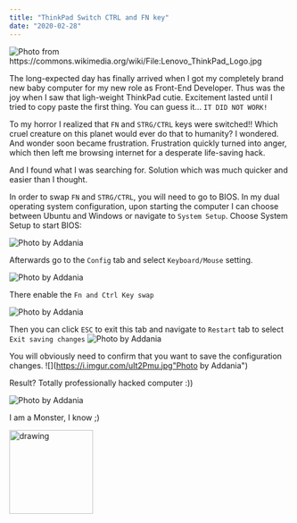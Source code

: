 ```yaml
---
title: "ThinkPad Switch CTRL and FN key"
date: "2020-02-28"
---
```


![](https://i.imgur.com/86RXy1V.jpg "Photo from https://commons.wikimedia.org/wiki/File:Lenovo_ThinkPad_Logo.jpg")

The long-expected day has finally arrived when I got my completely brand new baby computer for my new role as Front-End Developer. Thus was the joy when I saw that ligh-weight ThinkPad cutie. Excitement lasted until I tried to copy paste the first thing. You can guess it... <code>IT DID NOT WORK!</code> 

To my horror I realized that <code>FN</code> and <code>STRG/CTRL</code> keys were switched!! Which cruel creature on this planet would ever do that to humanity? I wondered. And wonder soon became frustration. Frustration quickly turned into anger, which then left me browsing internet for a desperate life-saving hack. 

And I found what I was searching for. Solution which was much quicker and easier than I thought.

In order to swap <code>FN</code> and <code>STRG/CTRL</code>, you will need to go to BIOS. In my dual operating system configuration, upon starting the computer I can choose between Ubuntu and Windows or navigate to <code>System Setup</code>. Choose System Setup to start BIOS:

![](https://i.imgur.com/fYkEih0.jpg "Photo by Addania")

Afterwards go to the <code>Config</code> tab and select <code>Keyboard/Mouse</code> setting.

![](https://i.imgur.com/FvQdpkx.jpg "Photo by Addania")

There enable the <code>Fn and Ctrl Key swap</code>

![](https://i.imgur.com/avrwWxq.jpg "Photo by Addania")

Then you can click <code>ESC</code> to exit this tab and navigate to <code>Restart</code> tab to select <code>Exit saving changes</code>
![](https://i.imgur.com/o6u7l7v.jpg "Photo by Addania")

You will obviously need to confirm that you want to save the configuration changes.
![](https://i.imgur.com/uIt2Pmu.jpg"Photo by Addania")

Result? Totally professionally hacked computer :)) 

![](https://i.imgur.com/38E4Bra.jpg "Photo by Addania")

I am a Monster, I know ;)

<img src="https://i.imgur.com/ecoffoD.png" alt="drawing" width="150"/>